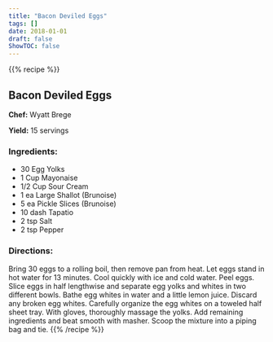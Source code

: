 ```yaml
---
title: "Bacon Deviled Eggs"
tags: []
date: 2018-01-01
draft: false
ShowTOC: false
---
```


{{% recipe %}}

## Bacon Deviled Eggs

**Chef:** Wyatt Brege

**Yield:** 15 servings


### Ingredients:

-   30 Egg Yolks
-   1 Cup Mayonaise
-   1/2 Cup Sour Cream
-   1 ea Large Shallot (Brunoise)
-   5 ea Pickle Slices (Brunoise)
-   10 dash Tapatio
-   2 tsp Salt
-   2 tsp Pepper

### Directions: 

Bring 30 eggs to a rolling boil, then remove pan from heat.
Let eggs stand in hot water for 13 minutes.
Cool quickly with ice and cold water.
Peel eggs.
Slice eggs in half lengthwise and separate egg yolks and whites in two
different bowls.
Bathe egg whites in water and a little lemon juice. Discard any broken
egg whites.
Carefully organize the egg whites on a toweled half sheet tray.
With gloves, thoroughly massage the yolks.
Add remaining ingredients and beat smooth with masher.
Scoop the mixture into a piping bag and tie.
{{% /recipe %}}
